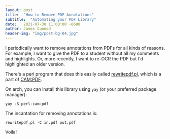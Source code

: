 ```yaml
---
layout: post
title:  "How to Remove PDF Annotations"
subtitle:  "Automating your PDF Library"
date:   2021-07-30 11:00:00 -0600
author: James Cuénod
header-img: "img/post-bg-04.jpg"
---
```


I periodically want to remove annotations from PDFs for all kinds of reasons. For example, I want to give the PDF to a student without all my comments and highlights. Or, more recently, I want to re-OCR the PDF but I'd highlighted an older version.

There's a perl program that does this easily called [rewritepdf.pl](https://metacpan.org/dist/CAM-PDF/view/bin/rewritepdf.pl), which is a part of [CAM:PDF](https://metacpan.org/pod/CAM::PDF).

On arch, you can install this library using `yay` (or your preferred package manager):

```
yay -S perl-cam-pdf
```

The incantation for removing annotations is:

```
rewritepdf.pl -C in.pdf out.pdf
```

Voila!
